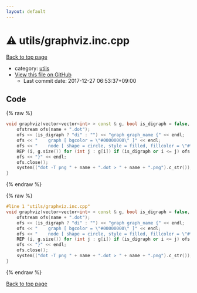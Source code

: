 ```yaml
---
layout: default
---
```


<!-- mathjax config similar to math.stackexchange -->
<script type="text/javascript" async
  src="https://cdnjs.cloudflare.com/ajax/libs/mathjax/2.7.5/MathJax.js?config=TeX-MML-AM_CHTML">
</script>
<script type="text/x-mathjax-config">
  MathJax.Hub.Config({
    TeX: { equationNumbers: { autoNumber: "AMS" }},
    tex2jax: {
      inlineMath: [ ['$','$'] ],
      processEscapes: true
    },
    "HTML-CSS": { matchFontHeight: false },
    displayAlign: "left",
    displayIndent: "2em"
  });
</script>

<script type="text/javascript" src="https://cdnjs.cloudflare.com/ajax/libs/jquery/3.4.1/jquery.min.js"></script>
<script src="https://cdn.jsdelivr.net/npm/jquery-balloon-js@1.1.2/jquery.balloon.min.js" integrity="sha256-ZEYs9VrgAeNuPvs15E39OsyOJaIkXEEt10fzxJ20+2I=" crossorigin="anonymous"></script>
<script type="text/javascript" src="../../assets/js/copy-button.js"></script>
<link rel="stylesheet" href="../../assets/css/copy-button.css" />


# :warning: utils/graphviz.inc.cpp

<a href="../../index.html">Back to top page</a>

* category: <a href="../../index.html#2b3583e6e17721c54496bd04e57a0c15">utils</a>
* <a href="{{ site.github.repository_url }}/blob/master/utils/graphviz.inc.cpp">View this file on GitHub</a>
    - Last commit date: 2017-12-27 06:53:37+09:00




## Code

<a id="unbundled"></a>
{% raw %}
```cpp
void graphviz(vector<vector<int> > const & g, bool is_digraph = false, string const & name = "graph") {
    ofstream ofs(name + ".dot");
    ofs << (is_digraph ? "di" : "") << "graph graph_name {" << endl;
    ofs << "    graph [ bgcolor = \"#00000000\" ]" << endl;
    ofs << "    node [ shape = circle, style = filled, fillcolor = \"#ffffffff\" ]" << endl;
    REP (i, g.size()) for (int j : g[i]) if (is_digraph or i <= j) ofs << "    " << i << (is_digraph ? " -> " : " -- ") << j << endl;
    ofs << "}" << endl;
    ofs.close();
    system(("dot -T png " + name + ".dot > " + name + ".png").c_str());
}

```
{% endraw %}

<a id="bundled"></a>
{% raw %}
```cpp
#line 1 "utils/graphviz.inc.cpp"
void graphviz(vector<vector<int> > const & g, bool is_digraph = false, string const & name = "graph") {
    ofstream ofs(name + ".dot");
    ofs << (is_digraph ? "di" : "") << "graph graph_name {" << endl;
    ofs << "    graph [ bgcolor = \"#00000000\" ]" << endl;
    ofs << "    node [ shape = circle, style = filled, fillcolor = \"#ffffffff\" ]" << endl;
    REP (i, g.size()) for (int j : g[i]) if (is_digraph or i <= j) ofs << "    " << i << (is_digraph ? " -> " : " -- ") << j << endl;
    ofs << "}" << endl;
    ofs.close();
    system(("dot -T png " + name + ".dot > " + name + ".png").c_str());
}

```
{% endraw %}

<a href="../../index.html">Back to top page</a>

